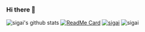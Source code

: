 ### Hi there 👋

<!--
**sigai/sigai** is a ✨ _special_ ✨ repository because its `README.md` (this file) appears on your GitHub profile.

Here are some ideas to get you started:

- 🔭 I’m currently working on ...
- 🌱 I’m currently learning ...
- 👯 I’m looking to collaborate on ...
- 🤔 I’m looking for help with ...
- 💬 Ask me about ...
- 📫 How to reach me: ...
- 😄 Pronouns: ...
- ⚡ Fun fact: ...
-->

![sigai's github stats](https://github-readme-stats.vercel.app/api?username=sigai&show_icons=true&theme=radical)
[![ReadMe Card](https://github-readme-stats.vercel.app/api/pin/?username=sigai&repo=sigai)](https://github.com/sigai/sigai)
[![sigai](https://github-profile-trophy.vercel.app/?username=sigai&theme=onedark)](https://github.com/sigai/sigai)
![sigai](https://komarev.com/ghpvc/?username=sigai)
